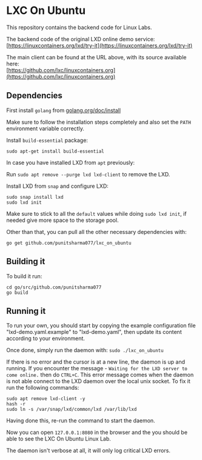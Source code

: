# LXC On Ubuntu

This repository contains the backend code for Linux Labs. 


The backend code of the original LXD online demo service:
[https://linuxcontainers.org/lxd/try-it](https://linuxcontainers.org/lxd/try-it)

The main client can be found at the URL above, with its source available here:  
[https://github.com/lxc/linuxcontainers.org](https://github.com/lxc/linuxcontainers.org)

## Dependencies

First install `golang` from [golang.org/doc/install](https://golang.org/doc/install)

Make sure to follow the installation steps completely and also set the `PATH` environment variable correctly.

Install `build-essential` package:

```sudo apt-get install build-essential```

In case you have installed LXD from `apt` previously:

Run ```sudo apt remove --purge lxd lxd-client``` to remove the LXD.

Install LXD from `snap` and configure LXD:
```
sudo snap install lxd
sudo lxd init
```
Make sure to stick to all the `default` values while doing `sudo lxd init`, if needed give more space to the storage pool.

Other than that, you can pull all the other necessary dependencies with:

    go get github.com/punitsharma077/lxc_on_ubuntu

## Building it

To build it run:
```
cd go/src/github.com/punitsharma077
go build
```

## Running it

To run your own, you should start by copying the example configuration
file "lxd-demo.yaml.example" to "lxd-demo.yaml", then update its content
according to your environment.

Once done, simply run the daemon with:
`sudo ./lxc_on_ubuntu`

If there is no error and the cursor is at a new line, the daemon is up and running.
If you encounter the message - `Waiting for the LXD server to come online.` then do `CTRL+C`. This error message comes when the daemon is not able connect to the LXD daemon over the local unix socket. To fix it run the following commands:
```
sudo apt remove lxd-client -y
hash -r
sudo ln -s /var/snap/lxd/common/lxd /var/lib/lxd
```
Having done this, re-run the command to start the daemon.

Now you can open `127.0.0.1:8080` in the browser and the you should be able to see the LXC On Ubuntu Linux Lab.

The daemon isn't verbose at all, it will only log critical LXD errors.
